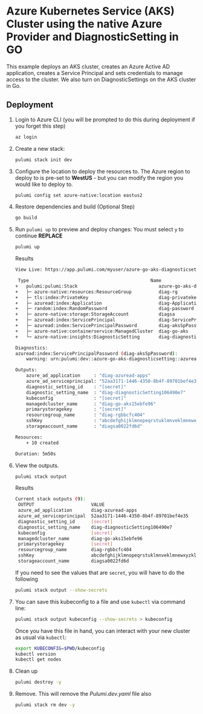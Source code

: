 # Azure Kubernetes Service (AKS) Cluster using the native Azure Provider and DiagnosticSetting in GO

This example deploys an AKS cluster, creates an Azure Active AD application, creates a Service Principal and sets credentials to manage access to the cluster. We also turn on DiagnosticSettings on the AKS cluster in Go.

## Deployment

1. Login to Azure CLI (you will be prompted to do this during deployment if you forget this step)

    ```bash
    az login
    ```

1. Create a new stack:

    ```bash
    pulumi stack init dev
    ```

1. Configure the location to deploy the resources to.  The Azure region to deploy to is pre-set to **WestUS** - but you can modify the region you would like to deploy to.

    ```bash
    pulumi config set azure-native:location eastus2
    ```

1. Restore dependencies and build (Optional Step)
    ```bash
    go build
    ```


1. Run `pulumi up` to preview and deploy changes: You must select `y` to continue
   **REPLACE**
    ```bash
    pulumi up
    ```

    Results
    ```bash
    View Live: https://app.pulumi.com/myuser/azure-go-aks-diagnosticsetting/dev/updates/14

     Type                                             Name                                Status      Info
    +   pulumi:pulumi:Stack                              azure-go-aks-diagnosticsetting-dev  created     
    +   ├─ azure-native:resources:ResourceGroup          diag-rg                             created     
    +   ├─ tls:index:PrivateKey                          diag-privatekey                     created     
    +   ├─ azuread:index:Application                     diag-Application                    created     
    +   ├─ random:index:RandomPassword                   diag-password                       created     
    +   ├─ azure-native:storage:StorageAccount           diagsa                              created     
    +   ├─ azuread:index:ServicePrincipal                diag-ServicePrincipal               created     
    +   ├─ azuread:index:ServicePrincipalPassword        diag-aksSpPassword                  created     1 warning
    +   ├─ azure-native:containerservice:ManagedCluster  diag-go-aks                         created     
    +   └─ azure-native:insights:DiagnosticSetting       diag-diagnosticSetting              created     
    
    Diagnostics:
    azuread:index:ServicePrincipalPassword (diag-aksSpPassword):
        warning: urn:pulumi:dev::azure-go-aks-diagnosticsetting::azuread:index/servicePrincipalPassword:ServicePrincipalPassword::diag-aksSpPassword verification warning: Deprecated Attribute
    
    Outputs:
        azure_ad_application     : "diag-azuread-apps"
        azure_ad_serviceprincipal: "52aa3171-1446-4350-8b4f-89701bef4e35"
        diagnostic_setting_id    : "[secret]"
        diagnostic_setting_name  : "diag-diagnosticSetting106490e7"
        kubeconfig               : "[secret]"
        managedcluster_name      : "diag-go-aks15ebfe96"
        primarystoragekey        : "[secret]"
        resourcegroup_name       : "diag-rgbbcfc404"
        sshKey                   : "abcdefghijklmnopeqrstuklmnveklmnewxyzklmn"
        storageaccount_name      : "diagsa0022fd6d"

    Resources:
        + 10 created

    Duration: 5m50s
    ```

1. View the outputs.
   ```bash
   pulumi stack output
   ```

   Results
   ```bash
   Current stack outputs (9):
    OUTPUT                     VALUE
    azure_ad_application       diag-azuread-apps
    azure_ad_serviceprincipal  52aa3171-1446-4350-8b4f-89701bef4e35
    diagnostic_setting_id      [secret]
    diagnostic_setting_name    diag-diagnosticSetting106490e7
    kubeconfig                 [secret]
    managedcluster_name        diag-go-aks15ebfe96
    primarystoragekey          [secret]
    resourcegroup_name         diag-rgbbcfc404
    sshKey                     abcdefghijklmnopeqrstuklmnveklmnewxyzklmn
    storageaccount_name        diagsa0022fd6d
   ```

   If you need to see the values that are `secret`, you will have to do the following
   ```bash
   pulumi stack output --show-secrets
   ```

1. You can save this kubeconfig to a file and use `kubectl` via command line:

    ```bash
    pulumi stack output kubeconfig --show-secrets > kubeconfig
    ```

    Once you have this file in hand, you can interact with your new cluster as usual via `kubectl`:

    ```bash
    export KUBECONFIG=$PWD/kubeconfig 
    kubectl version
    kubectl get nodes
    ```

1. Clean up
   ```bash
   pulumi destroy -y
   ```

1. Remove.  This will remove the *Pulumi.dev.yaml* file also
   ```bash
   pulumi stack rm dev -y